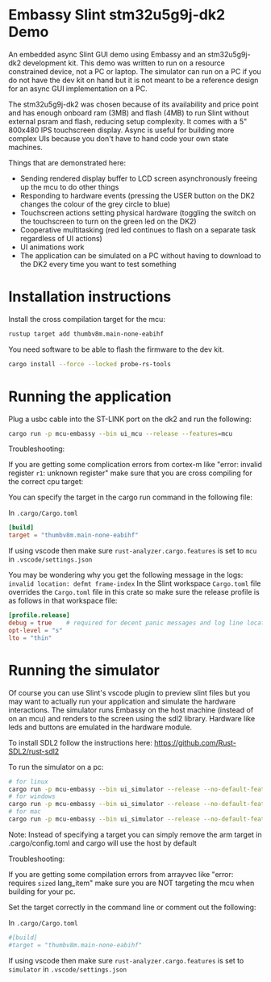<!-- Copyright © 2025 David Haig ; SPDX-License-Identifier: MIT -->

# Embassy Slint stm32u5g9j-dk2 Demo

An embedded async Slint GUI demo using Embassy and an stm32u5g9j-dk2 development kit. This demo was written to run on a resource constrained device, not a PC or laptop.
The simulator can run on a PC if you do not have the dev kit on hand but it is not meant to be a reference design for an async GUI implementation on a PC.

The stm32u5g9j-dk2 was chosen because of its availability and price point and has enough onboard ram (3MB) and flash (4MB) to run Slint without external psram and flash, reducing setup complexity.
It comes with a 5" 800x480 IPS touchscreen display. Async is useful for building more complex UIs because you don't have to hand code your own state machines.

Things that are demonstrated here:
- Sending rendered display buffer to LCD screen asynchronously freeing up the mcu to do other things
- Responding to hardware events (pressing the USER button on the DK2 changes the colour of the grey circle to blue)
- Touchscreen actions setting physical hardware (toggling the switch on the touchscreen to turn on the green led on the DK2)
- Cooperative multitasking (red led continues to flash on a separate task regardless of UI actions)
- UI animations work
- The application can be simulated on a PC without having to download to the DK2 every time you want to test something

# Installation instructions

Install the cross compilation target for the mcu:

```bash
rustup target add thumbv8m.main-none-eabihf
```

You need software to be able to flash the firmware to the dev kit.

```bash
cargo install --force --locked probe-rs-tools
```

# Running the application

Plug a usbc cable into the ST-LINK port on the dk2 and run the following:

```bash
cargo run -p mcu-embassy --bin ui_mcu --release --features=mcu
```

Troubleshooting:

If you are getting some complication errors from cortex-m like  "error: invalid register `r1`: unknown register" make sure that you are cross compiling for the correct cpu target:

You can specify the target in the cargo run command in the following file:

In `.cargo/Cargo.toml`
```toml
[build]
target = "thumbv8m.main-none-eabihf"
```

If using vscode then make sure `rust-analyzer.cargo.features` is set to `mcu` in `.vscode/settings.json`

You may be wondering why you get the following message in the logs: `invalid location: defmt frame-index`
In the Slint workspace `Cargo.toml` file overrides the `Cargo.toml` file in this crate so make sure the release profile is as follows in that workspace file:
```toml
[profile.release]
debug = true    # required for decent panic messages and log line locations
opt-level = "s"
lto = "thin"
```

# Running the simulator

Of course you can use Slint's vscode plugin to preview slint files but you may want to actually run your application and simulate the hardware interactions.
The simulator runs Embassy on the host machine (instead of on an mcu) and renders to the screen using the sdl2 library.
Hardware like leds and buttons are emulated in the hardware module.

To install SDL2 follow the instructions here: https://github.com/Rust-SDL2/rust-sdl2

To run the simulator on a pc:
```bash
# for linux
cargo run -p mcu-embassy --bin ui_simulator --release --no-default-features --features=simulator --target x86_64-unknown-linux-gnu
# for windows
cargo run -p mcu-embassy --bin ui_simulator --release --no-default-features --features=simulator --target x86_64-pc-windows-msvc
# for mac
cargo run -p mcu-embassy --bin ui_simulator --release --no-default-features --features=simulator --target x86_64-apple-darwin
```

Note: Instead of specifying a target you can simply remove the arm target in .cargo/config.toml and cargo will use the host by default

Troubleshooting:

If you are getting some compilation errors from arrayvec like "error: requires `sized` lang_item" make sure you are NOT targeting the mcu when building for your pc.

Set the target correctly in the command line or comment out the following:

In `.cargo/Cargo.toml`
```toml
#[build]
#target = "thumbv8m.main-none-eabihf"
```

If using vscode then make sure `rust-analyzer.cargo.features` is set to `simulator` in `.vscode/settings.json`
